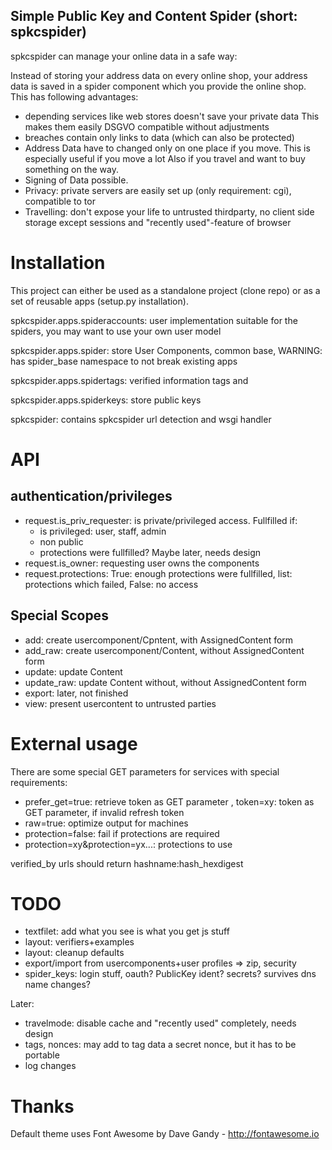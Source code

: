 Simple Public Key and Content Spider (short: spkcspider)
--------------------------------------------------------

spkcspider can manage your online data in a safe way:

Instead of storing your address data on every online shop, your address data is
saved in a spider component which you provide the online shop. This has following advantages:

* depending services like web stores doesn't save your private data
  This makes them easily DSGVO compatible without adjustments
* breaches contain only links to data (which can also be protected)
* Address Data have to changed only on one place if you move. This is especially useful if you move a lot
  Also if you travel and want to buy something on the way.
* Signing of Data possible.
* Privacy: private servers are easily set up (only requirement: cgi), compatible to tor
* Travelling: don't expose your life to untrusted thirdparty,
  no client side storage except sessions and "recently used"-feature of browser


# Installation

This project can either be used as a standalone project (clone repo) or as a set of reusable apps (setup.py installation).

spkcspider.apps.spideraccounts: user implementation suitable for the spiders, you may want to use your own user model

spkcspider.apps.spider: store User Components, common base, WARNING: has spider_base namespace to not break existing apps

spkcspider.apps.spidertags: verified information tags and

spkcspider.apps.spiderkeys: store public keys

spkcspider: contains spkcspider url detection and wsgi handler

# API

## authentication/privileges
* request.is_priv_requester: is private/privileged access. Fullfilled if:
  * is privileged: user, staff, admin
  * non public
  * protections were fullfilled? Maybe later, needs design
* request.is_owner: requesting user owns the components
* request.protections: True: enough protections were fullfilled, list: protections which failed, False: no access

## Special Scopes
* add: create usercomponent/Cpntent, with AssignedContent form
* add_raw: create usercomponent/Content, without AssignedContent form
* update: update Content
* update_raw: update Content without, without AssignedContent form
* export: later, not finished
* view: present usercontent to untrusted parties

# External usage

There are some special GET parameters for services with special requirements:
* prefer_get=true: retrieve token as GET parameter
, token=xy: token as GET parameter, if invalid refresh token
* raw=true: optimize output for machines
* protection=false: fail if protections are required
* protection=xy&protection=yx...: protections to use

verified_by urls should return hashname:hash_hexdigest

# TODO

* textfilet: add what you see is what you get js stuff
* layout: verifiers+examples
* layout: cleanup defaults
* export/import from usercomponents+user profiles => zip, security
* spider_keys: login stuff, oauth? PublicKey ident? secrets? survives dns name changes?

Later:
* travelmode: disable cache and "recently used" completely, needs design
* tags, nonces: may add to tag data a secret nonce, but it has to be portable
* log changes

# Thanks

Default theme uses Font Awesome by Dave Gandy - http://fontawesome.io
